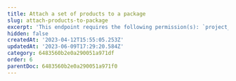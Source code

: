 ```yaml
---
title: Attach a set of products to a package
slug: attach-products-to-package
excerpt: 'This endpoint requires the following permission(s): `project_configuration:packages:read_write`.'
hidden: false
createdAt: '2023-04-12T15:55:05.253Z'
updatedAt: '2023-06-09T17:29:20.584Z'
category: 6483560b2e0a290051a971df
order: 6
parentDoc: 6483560b2e0a290051a971f0
---
```


